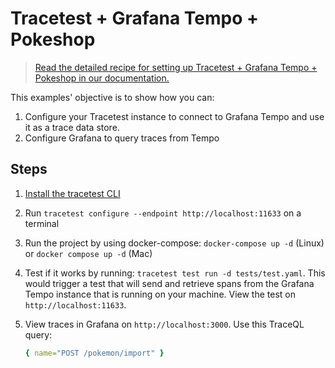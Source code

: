 # Tracetest + Grafana Tempo + Pokeshop

> [Read the detailed recipe for setting up Tracetest + Grafana Tempo + Pokeshop in our documentation.]()

This examples' objective is to show how you can:

1. Configure your Tracetest instance to connect to Grafana Tempo and use it as a trace data store.
2. Configure Grafana to query traces from Tempo

## Steps

1. [Install the tracetest CLI](https://docs.tracetest.io/installing/)
2. Run `tracetest configure --endpoint http://localhost:11633` on a terminal
3. Run the project by using docker-compose: `docker-compose up -d` (Linux) or `docker compose up -d` (Mac)
4. Test if it works by running: `tracetest test run -d tests/test.yaml`. This would trigger a test that will send and retrieve spans from the Grafana Tempo instance that is running on your machine. View the test on `http://localhost:11633`.
5. View traces in Grafana on `http://localhost:3000`. Use this TraceQL query:

    ```yaml
    { name="POST /pokemon/import" }
    ```
